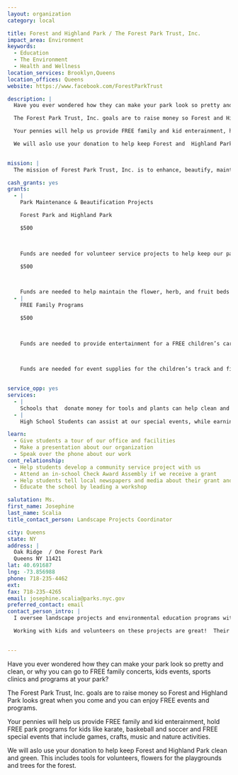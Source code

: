 ```yaml
---
layout: organization
category: local

title: Forest and Highland Park / The Forest Park Trust, Inc.
impact_area: Environment
keywords: 
  - Education
  - The Environment
  - Health and Wellness
location_services: Brooklyn,Queens
location_offices: Queens
website: https://www.facebook.com/ForestParkTrust

description: |
  Have you ever wondered how they can make your park look so pretty and clean, or why you can go to FREE family concerts, kids events, sports clinics and programs at your park? 

  The Forest Park Trust, Inc. goals are to raise money so Forest and Highland Park looks great when you come and you can enjoy FREE events and programs.  

  Your pennies will help us provide FREE family and kid enterainment, hold FREE park programs for kids like karate, baskeball and soccer and FREE  special events that include games, crafts, music and nature activities.  

  We will aslo use your donation to help keep Forest and  Highland Park clean and green. This includes tools for volunteers, flowers for the playgrounds and trees for the forest.

  
mission: |
  The mission of Forest Park Trust, Inc. is to enhance, beautify, maintain, conserve, develop, protect and promote Forest Park as a recreational safe haven for the community to enjoy. 

cash_grants: yes
grants: 
  - |
    Park Maintenance & Beautification Projects

    Forest Park and Highland Park  

    $500

    

    Funds are needed for volunteer service projects to help keep our park clean, our garden beds pretty, and the hiking trails safe. 

    $500

    

    Funds are needed to help maintain the flower, herb, and fruit beds of the Highland Park Children’s Garden. 
  - |
    FREE Family Programs  

    $500

    

    Funds are needed to provide entertainment for a FREE children’s carnival at Forest Park.

    

    Funds are needed for event supplies for the children’s track and field day portion at the annual Forest Park 5K Fundraiser, which raises money for children’s educational and recreational programs.

    
service_opp: yes
services: 
  - |
    Schools that  donate money for tools and plants can help clean and green the area of the park closest to their school.
  - |
    High School Students can assist at our special events, while earning community service creidts.  Students can help with event set up, supervise games and assit at the craft tables. 

learn: 
  - Give students a tour of our office and facilities
  - Make a presentation about our organization
  - Speak over the phone about our work
cont_relationship: 
  - Help students develop a community service project with us
  - Attend an in-school Check Award Assembly if we receive a grant
  - Help students tell local newspapers and media about their grant and/or project with us
  - Educate the school by leading a workshop

salutation: Ms.
first_name: Josephine 
last_name: Scalia
title_contact_person: Landscape Projects Coordinator

city: Queens
state: NY
address: |
  Oak Ridge  / One Forest Park  
  Queens NY 11421
lat: 40.691687
lng: -73.856988
phone: 718-235-4462
ext: 
fax: 718-235-4265
email: josephine.scalia@parks.nyc.gov
preferred_contact: email
contact_person_intro: |
  I oversee landscape projects and environmental education programs with Park staff, the Urban Park Rangers and volunteers.  I also write grants and look for money for my projects.   

  Working with kids and volunteers on these projects are great!  Their energy and enthusiasm helps to make the projects alot of fun to do. I am always proad and impressed with the results of many working hands!  Some of the students from the round tables have come out and volunteered in the park.

  
---
```

Have you ever wondered how they can make your park look so pretty and clean, or why you can go to FREE family concerts, kids events, sports clinics and programs at your park? 

The Forest Park Trust, Inc. goals are to raise money so Forest and Highland Park looks great when you come and you can enjoy FREE events and programs.  

Your pennies will help us provide FREE family and kid enterainment, hold FREE park programs for kids like karate, baskeball and soccer and FREE  special events that include games, crafts, music and nature activities.  

We will aslo use your donation to help keep Forest and  Highland Park clean and green. This includes tools for volunteers, flowers for the playgrounds and trees for the forest.

